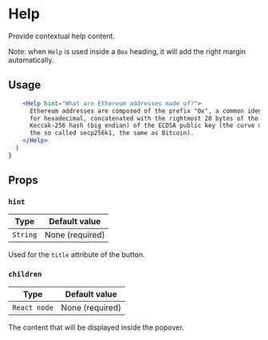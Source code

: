 # Help

Provide contextual help content.

Note: when `Help` is used inside a `Box` heading, it will add the right margin automatically.

## Usage

```jsx
    <Help hint="What are Ethereum addresses made of?">
      Ethereum addresses are composed of the prefix "0x", a common identifier
      for hexadecimal, concatenated with the rightmost 20 bytes of the
      Keccak-256 hash (big endian) of the ECDSA public key (the curve used is
      the so called secp256k1, the same as Bitcoin).
    </Help>
  )
}
```

## Props

### `hint`

| Type     | Default value   |
| -------- | --------------- |
| `String` | None (required) |

Used for the `title` attribute of the button.

### `children`

| Type         | Default value   |
| ------------ | --------------- |
| `React node` | None (required) |

The content that will be displayed inside the popover.
